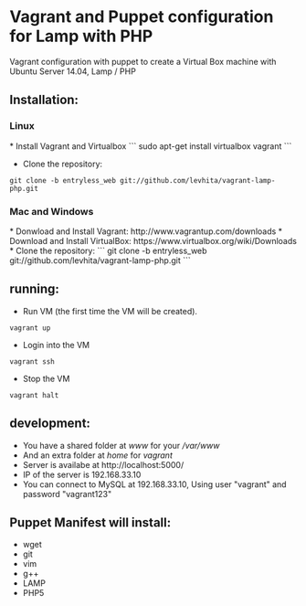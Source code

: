 <h1>Vagrant and Puppet configuration for Lamp with PHP</h1>

Vagrant configuration with puppet to create a Virtual Box machine with 
Ubuntu Server 14.04, Lamp / PHP

<h2>Installation:</h2>

<h3>Linux</h3>
* Install Vagrant and Virtualbox
```
sudo apt-get install virtualbox vagrant
```

* Clone the repository:
```
git clone -b entryless_web git://github.com/levhita/vagrant-lamp-php.git
```
<h3>Mac and Windows</h3>
* Donwload and Install Vagrant: http://www.vagrantup.com/downloads
* Download and Install VirtualBox: https://www.virtualbox.org/wiki/Downloads
* Clone the repository:
```
git clone -b entryless_web git://github.com/levhita/vagrant-lamp-php.git
```

<h2>running:</h2>

* Run VM (the first time the VM will be created).
```
vagrant up
```
* Login into the VM
```
vagrant ssh
```
* Stop the VM
```
vagrant halt
```

<h2>development:</h2>

* You have a shared folder at *www* for your */var/www*
* And an extra folder at *home* for *vagrant*
* Server is availabe at http://localhost:5000/
* IP of the server is 192.168.33.10
* You can connect to MySQL at 192.168.33.10, Using user "vagrant" and password "vagrant123"

<h2>Puppet Manifest will install:</h2>

* wget
* git
* vim
* g++
* LAMP
* PHP5
